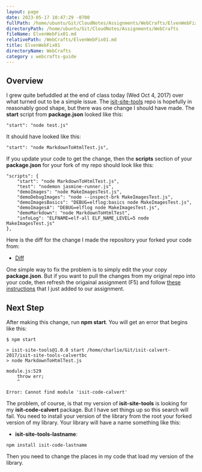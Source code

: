 ```yaml
---
layout: page
date: 2023-05-17 10:47:29 -0700
fullPath: /home/ubuntu/Git/CloudNotes/Assignments/WebCrafts/ElvenWebFix01.md
directoryPath: /home/ubuntu/Git/CloudNotes/Assignments/WebCrafts
fileName: ElvenWebFix01.md
relativePath: /WebCrafts/ElvenWebFix01.md
title: ElvenWebFix01
directoryName: WebCrafts
category : webcrafts-guide
---
```


## Overview

I grew quite befuddled at the end of class today (Wed Oct 4, 2017) over what turned out to be a simple issue. The [isit-site-tools][ist] repo is hopefully in reasonably good shape, but there was one change I should have made. The **start** script from **package.json** looked like this:

```
"start": "node test.js"
```

It should have looked like this:

```
"start": "node MarkdownToHtmlTest.js",
```

If you update your code to get the change, then the **scripts** section of your **package.json** for your fork of my repo should look like this:

```
"scripts": {
    "start": "node MarkdownToHtmlTest.js",
    "test": "nodemon jasmine-runner.js",
    "demoImages": "node MakeImagesTest.js",
    "demoDebugImages": "node --inspect-brk MakeImagesTest.js",
    "demoImagesBasics": "DEBUG=elflog:basics node MakeImagesTest.js",
    "demoImagesA": "DEBUG=elflog node MakeImagesTest.js",
    "demoMarkdown": "node MarkdownToHtmlTest",
    "infoLog": "ELFNAME=elf-all ELF_NAME_LEVEL=5 node MakeImagesTest.js"
},
```

Here is the diff for the change I made the repository your forked your code from:

- [Diff](https://github.com/charliecalvert/isit-site-tools/commit/0f2a0a400fd81f1fcbcb0655cd85f6caeca91507)

One simple way to fix the problem is to simply edit the your copy **package.json**. But if you want to pull the changes from my original repo into your code, then refresh the origainal assignment (F5) and follow [these instructions][thins] that I just added to our assignment.

[ist]: https://github.com/charliecalvert/isit-site-tools
[thins]: http://www.ccalvert.net/books/CloudNotes/Assignments/React/ElvenWebCraftsStarter.html#pull-changes-from-the-original-repository

## Next Step

After making this change, run **npm start**. You will get an error that begins like this:

```
$ npm start

> isit-site-tools@1.0.0 start /home/charlie/Git/isit-calvert-2017/isit-site-tools-calvertbc
> node MarkdownToHtmlTest.js

module.js:529
    throw err;
    ^

Error: Cannot find module 'isit-code-calvert'
```

The problem, of course, is that my version of **isit-site-tools** is looking for my **isit-code-calvert** package. But I have set things up so this search will fail. You need to install your version of the library from the root your forked version of my library. Your library will have a name something like this:

-  **isit-site-tools-lastname**:

```
npm install isit-code-lastname
```

Then you need to change the places in my code that load my version of the library.

